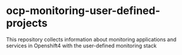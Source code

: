 # ocp-monitoring-user-defined-projects
This repository collects information about monitoring applications and services in Openshift4 with the user-defined monitoring stack
